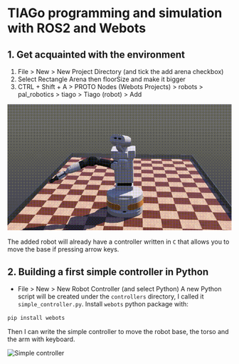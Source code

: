 # TIAGo programming and simulation with ROS2 and Webots
## 1. Get acquainted with the environment
1. File > New > New Project Directory (and tick the add arena checkbox)
2. Select Rectangle Arena then floorSize and make it bigger
3. CTRL + Shift + A > PROTO Nodes (Webots Projects) > robots > pal_robotics > tiago > Tiago (robot) > Add

![First controller](https://github.com/dan-crdll/tiago_simulation_webots_ros2/blob/main/gifs/first_controller.gif?raw=true)

The added robot will already have a controller written in `C` that allows you to move the base if pressing arrow keys.

## 2. Building a first simple controller in Python
* File > New > New Robot Controller (and select Python)
A new Python script will be created under the `controllers` directory, I called it `simple_controller.py`.
Install `webots` python package with:
```bash
pip install webots
```
Then I can write the simple controller to move the robot base, the torso and the arm with keyboard.

![Simple controller](https://github.com/dan-crdll/tiago_simulation_webots_ros2/blob/main/gifs/simple_controller.gif?raw=true)
